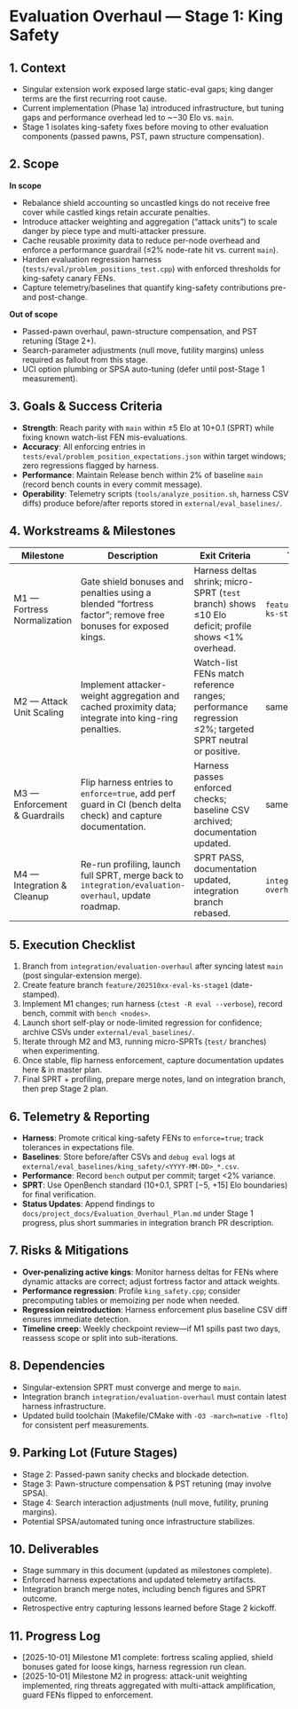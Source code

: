 # Evaluation Overhaul — Stage 1: King Safety

## 1. Context
- Singular extension work exposed large static-eval gaps; king danger terms are the first recurring root cause.
- Current implementation (Phase 1a) introduced infrastructure, but tuning gaps and performance overhead led to ~−30 Elo vs. `main`.
- Stage 1 isolates king-safety fixes before moving to other evaluation components (passed pawns, PST, pawn structure compensation).

## 2. Scope
**In scope**
- Rebalance shield accounting so uncastled kings do not receive free cover while castled kings retain accurate penalties.
- Introduce attacker weighting and aggregation (“attack units”) to scale danger by piece type and multi-attacker pressure.
- Cache reusable proximity data to reduce per-node overhead and enforce a performance guardrail (≤2% node-rate hit vs. current `main`).
- Harden evaluation regression harness (`tests/eval/problem_positions_test.cpp`) with enforced thresholds for king-safety canary FENs.
- Capture telemetry/baselines that quantify king-safety contributions pre- and post-change.

**Out of scope**
- Passed-pawn overhaul, pawn-structure compensation, and PST retuning (Stage 2+).
- Search-parameter adjustments (null move, futility margins) unless required as fallout from this stage.
- UCI option plumbing or SPSA auto-tuning (defer until post-Stage 1 measurement).

## 3. Goals & Success Criteria
- **Strength**: Reach parity with `main` within ±5 Elo at 10+0.1 (SPRT) while fixing known watch-list FEN mis-evaluations.
- **Accuracy**: All enforcing entries in `tests/eval/problem_position_expectations.json` within target windows; zero regressions flagged by harness.
- **Performance**: Maintain Release bench within 2% of baseline `main` (record bench counts in every commit message).
- **Operability**: Telemetry scripts (`tools/analyze_position.sh`, harness CSV diffs) produce before/after reports stored in `external/eval_baselines/`.

## 4. Workstreams & Milestones
| Milestone | Description | Exit Criteria | Target Branch | Artifacts |
|-----------|-------------|---------------|---------------|-----------|
| M1 — Fortress Normalization | Gate shield bonuses and penalties using a blended “fortress factor”; remove free bonuses for exposed kings. | Harness deltas shrink; micro-SPRT (`test` branch) shows ≤10 Elo deficit; profile shows <1% overhead. | `feature/202510xx-eval-ks-stage1` | Harness log, commit with `bench xxxx`, comparison CSV |
| M2 — Attack Unit Scaling | Implement attacker-weight aggregation and cached proximity data; integrate into king-ring penalties. | Watch-list FENs match reference ranges; performance regression ≤2%; targeted SPRT neutral or positive. | same | Updated expectations JSON, telemetry write-up |
| M3 — Enforcement & Guardrails | Flip harness entries to `enforce=true`, add perf guard in CI (bench delta check) and capture documentation. | Harness passes enforced checks; baseline CSV archived; documentation updated. | same | Updated harness config, new baseline CSVs |
| M4 — Integration & Cleanup | Re-run profiling, launch full SPRT, merge back to `integration/evaluation-overhaul`, update roadmap. | SPRT PASS, documentation updated, integration branch rebased. | `integration/evaluation-overhaul` | Final stage summary, merged commits |

## 5. Execution Checklist
1. Branch from `integration/evaluation-overhaul` after syncing latest `main` (post singular-extension merge).
2. Create feature branch `feature/202510xx-eval-ks-stage1` (date-stamped).
3. Implement M1 changes; run harness (`ctest -R eval --verbose`), record bench, commit with `bench <nodes>`.
4. Launch short self-play or node-limited regression for confidence; archive CSVs under `external/eval_baselines/`.
5. Iterate through M2 and M3, running micro-SPRTs (`test/` branches) when experimenting.
6. Once stable, flip harness enforcement, capture documentation updates here & in master plan.
7. Final SPRT + profiling, prepare merge notes, land on integration branch, then prep Stage 2 plan.

## 6. Telemetry & Reporting
- **Harness**: Promote critical king-safety FENs to `enforce=true`; track tolerances in expectations file.
- **Baselines**: Store before/after CSVs and `debug eval` logs at `external/eval_baselines/king_safety/<YYYY-MM-DD>_*.csv`.
- **Performance**: Record `bench` output per commit; target <2% variance.
- **SPRT**: Use OpenBench standard (10+0.1, SPRT [−5, +15] Elo boundaries) for final verification.
- **Status Updates**: Append findings to `docs/project_docs/Evaluation_Overhaul_Plan.md` under Stage 1 progress, plus short summaries in integration branch PR description.

## 7. Risks & Mitigations
- **Over-penalizing active kings**: Monitor harness deltas for FENs where dynamic attacks are correct; adjust fortress factor and attack weights.
- **Performance regression**: Profile `king_safety.cpp`; consider precomputing tables or memoizing per node when needed.
- **Regression reintroduction**: Harness enforcement plus baseline CSV diff ensures immediate detection.
- **Timeline creep**: Weekly checkpoint review—if M1 spills past two days, reassess scope or split into sub-iterations.

## 8. Dependencies
- Singular-extension SPRT must converge and merge to `main`.
- Integration branch `integration/evaluation-overhaul` must contain latest harness infrastructure.
- Updated build toolchain (Makefile/CMake with `-O3 -march=native -flto`) for consistent perf measurements.

## 9. Parking Lot (Future Stages)
- Stage 2: Passed-pawn sanity checks and blockade detection.
- Stage 3: Pawn-structure compensation & PST retuning (may involve SPSA).
- Stage 4: Search interaction adjustments (null move, futility, pruning margins).
- Potential SPSA/automated tuning once infrastructure stabilizes.

## 10. Deliverables
- Stage summary in this document (updated as milestones complete).
- Enforced harness expectations and updated telemetry artifacts.
- Integration branch merge notes, including bench figures and SPRT outcome.
- Retrospective entry capturing lessons learned before Stage 2 kickoff.

## 11. Progress Log
- [2025-10-01] Milestone M1 complete: fortress scaling applied, shield bonuses gated for loose kings, harness regression run clean.
- [2025-10-01] Milestone M2 in progress: attack-unit weighting implemented, ring threats aggregated with multi-attack amplification, guard FENs flipped to enforcement.
